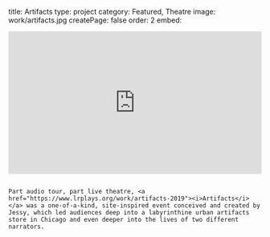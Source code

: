 title: Artifacts
type: project
category: Featured, Theatre
image: work/artifacts.jpg
createPage: false
order: 2
embed: <div style="padding:56.25% 0 0 0;position:relative;"><iframe src="https://player.vimeo.com/video/1080370387" frameborder="0" allow="autoplay; fullscreen; picture-in-picture" allowfullscreen style="position:absolute;top:0;left:0;width:100%;height:100%;" title="The Advent Project"></iframe></div><script src="https://player.vimeo.com/api/player.js"></script>

~~~

Part audio tour, part live theatre, <a href="https://www.lrplays.org/work/artifacts-2019"><i>Artifacts</i></a> was a one-of-a-kind, site-inspired event conceived and created by Jessy, which led audiences deep into a labyrinthine urban artifacts store in Chicago and even deeper into the lives of two different narrators. 

